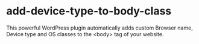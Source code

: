 # add-device-type-to-body-class
This powerful WordPress plugin automatically adds custom Browser name, Device type and OS classes to the &lt;body> tag of your website.
